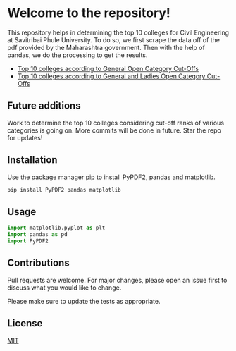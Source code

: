 
# Welcome to the repository!

This repository helps in determining the top 10 colleges for Civil Engineering at Savitribai Phule University. To do so, we first scrape the data off of the pdf provided by the Maharashtra government. Then with the help of pandas, we do the processing to get the results.

 - [Top 10 colleges according to General Open Category Cut-Offs](https://github.com/vishxm/DataScienceNBs/blob/master/CapGuideTask/civilTop10.ipynb)
 - [Top 10 colleges according to General and Ladies Open Category Cut-Offs](https://github.com/vishxm/DataScienceNBs/blob/master/CapGuideTask/civilTop10New.ipynb)


## Future additions

Work to determine the top 10 colleges considering cut-off ranks of various categories is going on. More commits will be done in future. Star the repo for updates!

## Installation

Use the package manager [pip](https://pip.pypa.io/en/stable/) to install PyPDF2, pandas and matplotlib.

```bash
pip install PyPDF2 pandas matplotlib
```

## Usage

```python
import matplotlib.pyplot as plt
import pandas as pd
import PyPDF2
```

## Contributions
Pull requests are welcome. For major changes, please open an issue first to discuss what you would like to change.

Please make sure to update the tests as appropriate.

## License
[MIT](https://choosealicense.com/licenses/mit/)



